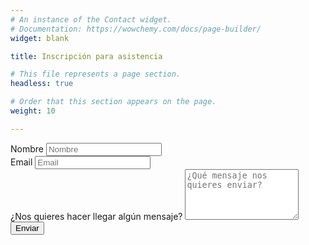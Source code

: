 ```yaml
---
# An instance of the Contact widget.
# Documentation: https://wowchemy.com/docs/page-builder/
widget: blank

title: Inscripción para asistencia

# This file represents a page section.
headless: true

# Order that this section appears on the page.
weight: 10

---
```


<form name="izenematea-es" method="post" data-netlify="true" action="/es/thankyou/">
  <div class="form-group form-inline">
    <label class="sr-only" for="inputName">Nombre</label>
    <input type="text" name="name" class="form-control w-100" id="inputName" placeholder="Nombre" required="">
  </div>
  <div class="form-group form-inline">
    <label class="sr-only" for="inputEmail">Email</label>
    <input type="email" name="email" class="form-control w-100" id="inputEmail" placeholder="Email" required="">
  </div>
  <div class="form-group">
    <label class="sr-only" for="inputMessage">¿Nos quieres hacer llegar algún mensaje?</label>
    <textarea name="message" class="form-control" id="inputMessage" rows="5" placeholder="¿Qué mensaje nos quieres enviar?"></textarea>
  </div>
  <button type="submit" class="btn btn-outline-primary px-3 py-2">Enviar</button>
</form>
